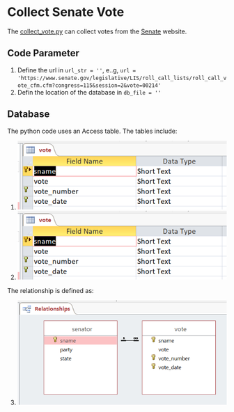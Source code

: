 # Collect Senate Vote

The [collect_vote.py](https://github.com/xbwei/Data-Mining-on-Social-Media/blob/master/collect_senate_vote/collect_vote.py) can collect votes from the [Senate](https://www.senate.gov/legislative/votes.htm) website.

## Code Parameter
1. Define the url in `url_str = ''`, e..g, `url = 'https://www.senate.gov/legislative/LIS/roll_call_lists/roll_call_vote_cfm.cfm?congress=115&session=2&vote=00214'`
2. Defin the location of the database in `db_file = ''`

## Database
The python code uses an Access table. The tables include:
1. ![senator table](./vote_table.PNG )
2. ![vote table](./vote_table.PNG )

The relationship is defined as:

3. ![relation ship](./relationship.PNG )

